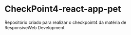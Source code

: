 # CheckPoint4-react-app-pet
Repositório criado para realizar o checkpoint4 da matéria de  ResponsiveWeb Development



